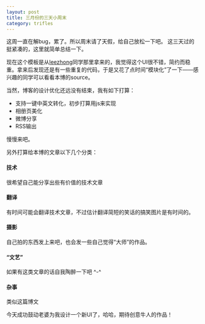 ```yaml
---
layout: post
title: 三月份的三天小周末
category: trifles
---
```


这周一直在解bug，累了。所以周末请了天假，给自己放松一下吧。
这三天过的挺紧凑的，这里就简单总结一下。

现在这个模板是从[leezhong](http://blog.leezhong.com/tech/2010/08/25/make-github-as-blog-engine.html)同学那里拿来的，我觉得这个UI很不错，简约而稳重。拿来后发现还是有一些重复的代码，于是又花了点时间“模块化”了一下——感兴趣的同学可以看看本博的source。

当然，博客的设计优化还远没有结束，我有如下打算：
* 支持一键中英文转化，初步打算用js来实现
* 相册页美化
* 微博分享
* RSS输出

慢慢来吧。

另外打算给本博的文章以下几个分类：
#### 技术
很希望自己能分享出些有价值的技术文章
#### 翻译
有时间可能会翻译技术文章，不过估计翻译简短的笑话的搞笑图片是有时间的。
#### 摄影
自己拍的东西发上来吧，也会发一些自己觉得“大师”的作品。
#### “文艺”
如果有这类文章的话自我陶醉一下吧 ^-^
#### 杂事
类似这篇博文 

今天成功鼓动老婆为我设计一个新UI了，哈哈，期待创意牛人的作品！ 


